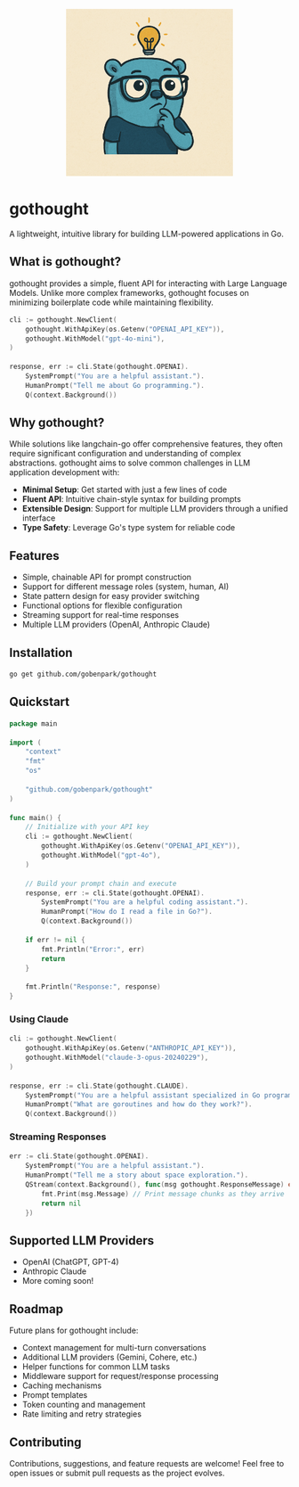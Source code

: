 <p align="center">
  <img src="./go_thought.png" alt="gothought Logo" width="300">
</p>

# gothought

A lightweight, intuitive library for building LLM-powered applications in Go.

## What is gothought?

gothought provides a simple, fluent API for interacting with Large Language Models. Unlike more complex frameworks, gothought focuses on minimizing boilerplate code while maintaining flexibility.

```go
cli := gothought.NewClient(
    gothought.WithApiKey(os.Getenv("OPENAI_API_KEY")),
    gothought.WithModel("gpt-4o-mini"),
)

response, err := cli.State(gothought.OPENAI).
    SystemPrompt("You are a helpful assistant.").
    HumanPrompt("Tell me about Go programming.").
    Q(context.Background())
```

## Why gothought?

While solutions like langchain-go offer comprehensive features, they often require significant configuration and understanding of complex abstractions. gothought aims to solve common challenges in LLM application development with:

- **Minimal Setup**: Get started with just a few lines of code
- **Fluent API**: Intuitive chain-style syntax for building prompts
- **Extensible Design**: Support for multiple LLM providers through a unified interface
- **Type Safety**: Leverage Go's type system for reliable code

## Features

- Simple, chainable API for prompt construction
- Support for different message roles (system, human, AI)
- State pattern design for easy provider switching
- Functional options for flexible configuration
- Streaming support for real-time responses
- Multiple LLM providers (OpenAI, Anthropic Claude)

## Installation

```bash
go get github.com/gobenpark/gothought
```

## Quickstart

```go
package main

import (
    "context"
    "fmt"
    "os"
    
    "github.com/gobenpark/gothought"
)

func main() {
    // Initialize with your API key
    cli := gothought.NewClient(
        gothought.WithApiKey(os.Getenv("OPENAI_API_KEY")),
        gothought.WithModel("gpt-4o"),
    )
    
    // Build your prompt chain and execute
    response, err := cli.State(gothought.OPENAI).
        SystemPrompt("You are a helpful coding assistant.").
        HumanPrompt("How do I read a file in Go?").
        Q(context.Background())
        
    if err != nil {
        fmt.Println("Error:", err)
        return
    }
    
    fmt.Println("Response:", response)
}
```

### Using Claude

```go
cli := gothought.NewClient(
    gothought.WithApiKey(os.Getenv("ANTHROPIC_API_KEY")),
    gothought.WithModel("claude-3-opus-20240229"),
)

response, err := cli.State(gothought.CLAUDE).
    SystemPrompt("You are a helpful assistant specialized in Go programming.").
    HumanPrompt("What are goroutines and how do they work?").
    Q(context.Background())
```

### Streaming Responses

```go
err := cli.State(gothought.OPENAI).
    SystemPrompt("You are a helpful assistant.").
    HumanPrompt("Tell me a story about space exploration.").
    QStream(context.Background(), func(msg gothought.ResponseMessage) error {
        fmt.Print(msg.Message) // Print message chunks as they arrive
        return nil
    })
```

## Supported LLM Providers

- OpenAI (ChatGPT, GPT-4)
- Anthropic Claude
- More coming soon!

## Roadmap

Future plans for gothought include:

- Context management for multi-turn conversations
- Additional LLM providers (Gemini, Cohere, etc.)
- Helper functions for common LLM tasks
- Middleware support for request/response processing
- Caching mechanisms
- Prompt templates
- Token counting and management
- Rate limiting and retry strategies

## Contributing

Contributions, suggestions, and feature requests are welcome! Feel free to open issues or submit pull requests as the project evolves.